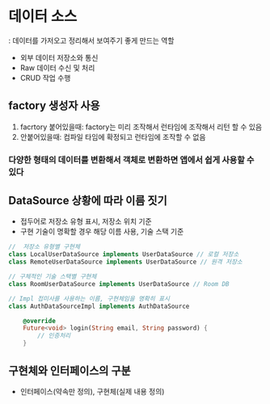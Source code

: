 # 데이터 소스

: 데이터를 가저오고 정리해서 보여주기 좋게 만드는 역할
- 외부 데이터 저장소와 통신
- Raw 데이터 수신 및 처리
- CRUD 작업 수행

## factory 생성자 사용

1. facrtory 붙어있을때: factory는 미리 조작해서 런타임에 조작해서 리턴 할 수 있음
2. 안붙어있을때: 컴파일 타임에 확정되고 런타임에 조작할 수 없음

### 다양한 형태의 데이터를 변환해서 객체로 변환하면 앱에서 쉽게 사용할 수 있다

## DataSource 상황에 따라 이름 짓기
- 접두어로 저장소 유형 표시, 저장소 위치 기준
- 구현 기술이 명확할 경우 해당 이름 사용, 기술 스택 기준

```dart
//  저장소 유형별 구현체
class LocalUserDataSource implements UserDataSource // 로컬 저장소
class RemoteUserDataSource implements UserDataSource // 원격 저장소

// 구체적인 기술 스택별 구현체
class RoomUserDataSource implements UserDataSource // Room DB

// Impl 접미사를 사용하는 이름, 구현체임을 명확히 표시
class AuthDataSourceImpl implements AuthDataSource

    @override
    Future<void> login(String email, String password) {
        // 인증처리
    }

```

## 구현체와 인터페이스의 구분

- 인터페이스(약속만 정의), 구현체(실제 내용 정의)
